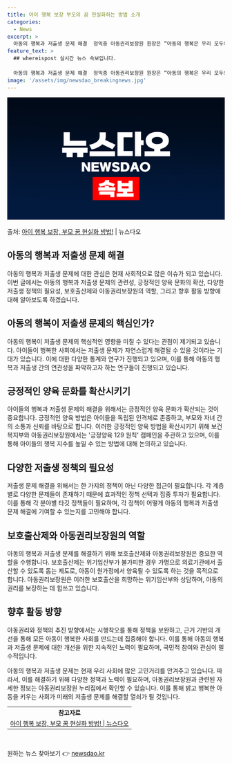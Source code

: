 ```yaml
---
title: 아이 행복 보장 부모의 꿈 현실화하는 방법 소개
categories:
  - News
excerpt: >
  아동의 행복과 저출생 문제 해결  정익중 아동권리보장원 원장은 “아동의 행복은 우리 모두의 행복과 연결된다”…
feature_text: >
  ## whereispost 실시간 뉴스 속보입니다.

  아동의 행복과 저출생 문제 해결  정익중 아동권리보장원 원장은 “아동의 행복은 우리 모두의 행복과 연결된다”…
image: '/assets/img/newsdao_breakingnews.jpg'
---
```


![뉴스다오 속보](/assets/img/newsdao_breakingnews.jpg)

<p>출처: <a href="https://newsdao.kr/4552" rel="dofollow">아이 행복 보장, 부모 꿈 현실화 방법!</a> | 뉴스다오</p>

<h2 data-ke-size="size26">아동의 행복과 저출생 문제 해결</h2>
<p data-ke-size="size16">아동의 행복과 저출생 문제에 대한 관심은 현재 사회적으로 많은 이슈가 되고 있습니다. 이번 글에서는 아동의 행복과 저출생 문제의 관련성, 긍정적인 양육 문화의 확산, 다양한 저출생 정책의 필요성, 보호출산제와 아동권리보장원의 역할, 그리고 향후 활동 방향에 대해 알아보도록 하겠습니다.</p>

<h2 data-ke-size="size24">아동의 행복이 저출생 문제의 핵심인가?</h2>
<p data-ke-size="size16">아동의 행복이 저출생 문제의 핵심적인 영향을 미칠 수 있다는 관점이 제기되고 있습니다. 아이들이 행복한 사회에서는 저출생 문제가 자연스럽게 해결될 수 있을 것이라는 기대가 있습니다. 이에 대한 다양한 통계와 연구가 진행되고 있으며, 이를 통해 아동의 행복과 저출생 간의 연관성을 파악하고자 하는 연구들이 진행되고 있습니다.</p>

<h2 data-ke-size="size24">긍정적인 양육 문화를 확산시키기</h2>
<p data-ke-size="size16">아이들의 행복과 저출생 문제의 해결을 위해서는 긍정적인 양육 문화가 확산되는 것이 중요합니다. 긍정적인 양육 방법은 아이들을 독립된 인격체로 존중하고, 부모와 자녀 간의 소통과 신뢰를 바탕으로 합니다. 이러한 긍정적인 양육 방법을 확산시키기 위해 보건복지부와 아동권리보장원에서는 '긍정양육 129 원칙' 캠페인을 주관하고 있으며, 이를 통해 아이들의 행복 지수를 높일 수 있는 방법에 대해 논의하고 있습니다.</p>

<h2 data-ke-size="size24">다양한 저출생 정책의 필요성</h2>
<p data-ke-size="size16">저출생 문제 해결을 위해서는 한 가지의 정책이 아닌 다양한 접근이 필요합니다. 각 계층별로 다양한 문제들이 존재하기 때문에 효과적인 정책 선택과 집중 투자가 필요합니다. 이를 통해 각 분야별 타깃 정책들이 필요하며, 각 정책이 어떻게 아동의 행복과 저출생 문제 해결에 기여할 수 있는지를 고민해야 합니다.</p>

<h2 data-ke-size="size24">보호출산제와 아동권리보장원의 역할</h2>
<p data-ke-size="size16">아동의 행복과 저출생 문제를 해결하기 위해 보호출산제와 아동권리보장원은 중요한 역할을 수행합니다. 보호출산제는 위기임산부가 불가피한 경우 가명으로 의료기관에서 출산할 수 있도록 돕는 제도로, 아동이 원가정에서 양육될 수 있도록 하는 것을 목적으로 합니다. 아동권리보장원은 이러한 보호출산을 희망하는 위기임산부와 상담하며, 아동의 권리를 보장하는 데 힘쓰고 있습니다.</p>

<h2 data-ke-size="size24">향후 활동 방향</h2>
<p data-ke-size="size16">아동권리와 정책의 추진 방향에서는 시행착오를 통해 정책을 보완하고, 근거 기반의 개선을 통해 모든 아동이 행복한 사회를 만드는데 집중해야 합니다. 이를 통해 아동의 행복과 저출생 문제에 대한 개선을 위한 지속적인 노력이 필요하며, 국민적 참여와 관심이 필수적입니다.</p>

<p data-ke-size="size16">아동의 행복과 저출생 문제는 현재 우리 사회에 많은 고민거리를 안겨주고 있습니다. 따라서, 이를 해결하기 위해 다양한 정책과 노력이 필요하며, 아동권리보장원과 관련된 자세한 정보는 아동권리보장원 누리집에서 확인할 수 있습니다. 이를 통해 밝고 행복한 아동을 키우는 사회가 미래의 저출생 문제를 해결할 열쇠가 될 것입니다.</p>

<table>
	<tbody>
		<tr>
			<td style="text-align: center; height: 17px;"><b>참고자료</b></td>
		</tr>
		<tr>
			<td style="text-align: center; height: 17px;"><a href="https://newsdao.kr/4552">아이 행복 보장, 부모 꿈 현실화 방법! | 뉴스다오</a></td>
		</tr>
	</tbody>
</table>
<p data-ke-size="size16">&nbsp;</p> 

원하는 뉴스 찾아보기 👉 <a href="https://newsdao.kr" rel="dofollow">newsdao.kr</a>


